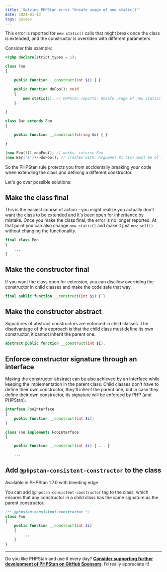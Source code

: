 ```yaml
---
title: 'Solving PHPStan error "Unsafe usage of new static()"'
date: 2021-01-13
tags: guides
---
```


This error is reported for `new static()` calls that might break once the class is extended, and the constructor is overriden with different parameters.

Consider this example:

```php
<?php declare(strict_types = 1);

class Foo
{

    public function __construct(int $i) { }

    public function doFoo(): void
    {
        new static(1); // PHPStan reports: Unsafe usage of new static()
    }

}

class Bar extends Foo
{

    public function __construct(string $s) { }

}

(new Foo(1))->doFoo(); // works, returns Foo
(new Bar('s'))->doFoo(); // crashes with: Argument #1 ($s) must be of type string, int given
```

So the PHPStan rule protects you from accidentally breaking your code when extending the class and defining a different constructor.

Let's go over possible solutions:

Make the class final
------------------------

This is the easiest course of action - you might realize you actually don't want the class to be extended and it's been open for inheritance by mistake. Once you make the class final, the error is no longer reported. At that point you can also change `new static()` and make it just `new self()` without changing the functionality.

```php
final class Foo
{
    ...
}
```

Make the constructor final
------------------------

If you want the class open for extension, you can disallow overriding the constructor in child classes and make the code safe that way.

```php
final public function __construct(int $i) { }
```

Make the constructor abstract
------------------------

Signatures of abstract constructors are enforced in child classes. The disadvantage of this approach is that the child class must define its own constructor, it cannot inherit the parent one.

```php
abstract public function __construct(int $i);
```

Enforce constructor signature through an interface
------------------------

Making the constructor abstract can be also achieved by an interface while keeping the implementation in the parent class. Child classes don't have to define their own constructor, they'll inherit the parent one, but in case they define their own constructor, its signature will be enforced by PHP (and PHPStan).

```php
interface FooInterface
{
    public function __construct(int $i);
}

class Foo implements FooInterface
{

    public function __construct(int $i) { ... }

    ...
```

Add `@phpstan-consistent-constructor` to the class
------------------------

<div class="text-xs inline-block border border-green-600 text-green-600 bg-green-100 rounded px-1 mb-4">Available in PHPStan 1.7.0 with bleeding edge</div>

You can add `@phpstan-consistent-constructor` tag to the class, which ensures that any constructor in a child class has the same signature as the parent constructor.

```php
/** @phpstan-consistent-constructor */
class Foo
{
    public function __construct(int $i)
    {
        ...
    }
}
```

---

Do you like PHPStan and use it every day? [**Consider supporting further development of PHPStan on GitHub Sponsors**](https://github.com/sponsors/ondrejmirtes/). I’d really appreciate it!
